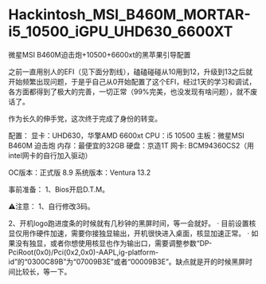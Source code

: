 # Hackintosh_MSI_B460M_MORTAR-i5_10500_iGPU_UHD630_6600XT
微星MSI B460M迫击炮+10500+6600xt的黑苹果引导配置

之前一直用别人的EFI（见下面分割线），磕磕碰碰从10用到12，升级到13之后就开始频繁出现问题，于是乎自己从0开始配置了这个EFI，经过1天的学习和调试，各方面都得到了极大的完善，一切正常（99%完美，也没发现有啥问题），就不废话了。


作为长久的伸手党，这次终于完成了身份的转变。


配置： 显卡：UHD630，华擎AMD 6600xt CPU：i5 10500 主板：微星MSI B460M 迫击炮 内存：最便宜的32GB 硬盘：京造1T 网卡: BCM94360CS2（用intel网卡的自行加入驱动）


OC版本：正式版 8.9 系统版本：Ventura 13.2


事前准备： 1、Bios开启D.T.M。


⚠️注意： 1、自行修改3码。

2、开机logo跑进度条的时候就有几秒钟的黑屏时间，等一会就好。 · 目前设置核显仅用作硬件加速，需要你接独显输出，开机很快进入桌面，核显加速正常。 · 如果没有独显，或者你想使用核显也作为输出口，需要调整参数“DP-PciRoot(0x0)/Pci(0x2,0x0)-AAPL,ig-platform-id”的“0300C89B”为“07009B3E”或者“00009B3E”。缺点就是开的时候黑屏时间比较长，等一下。
